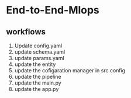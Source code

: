 # End-to-End-Mlops

## workflows

1. Update config.yaml
2. update schema.yaml
3. update params.yaml
4. update the entity
5. update the cofigaration manager in src config 
6. update the pipeline
8. update the main.py
9. update the app.py
